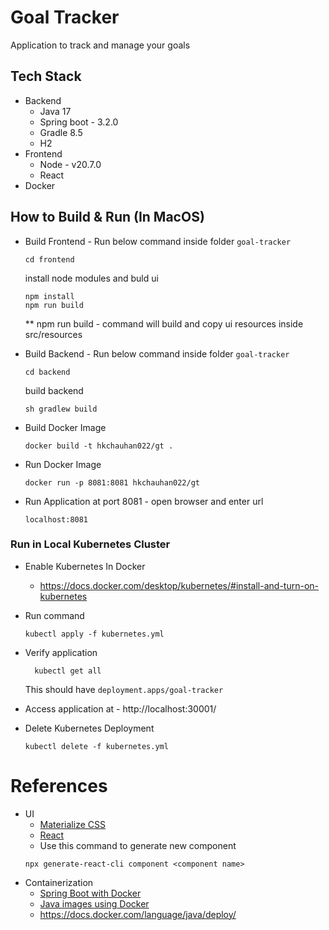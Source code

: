 # Goal Tracker
Application to track and manage your goals

## Tech Stack 
 - Backend
   - Java 17
   - Spring boot - 3.2.0
   - Gradle 8.5
   - H2 
 - Frontend
   - Node - v20.7.0
   - React
 - Docker

## How to Build & Run (In MacOS)
- Build Frontend - Run below command inside folder `goal-tracker`
  ```
  cd frontend 
  ```

  install node modules and buld ui 
  ```
  npm install  
  npm run build
  ```
  ** npm run build - command will build and copy ui resources inside src/resources

- Build Backend - Run below command inside folder `goal-tracker`

  ```
  cd backend 
  ```
  build backend
  ```
  sh gradlew build
  ```
- Build Docker Image
  ```
  docker build -t hkchauhan022/gt .
  ```
- Run Docker Image
  ```
  docker run -p 8081:8081 hkchauhan022/gt
  ```
- Run Application at port 8081 - open browser and enter url
  ```
  localhost:8081
  ```
### Run in Local Kubernetes Cluster
- Enable Kubernetes In Docker
  - https://docs.docker.com/desktop/kubernetes/#install-and-turn-on-kubernetes
- Run command
  ```angular2html
  kubectl apply -f kubernetes.yml
  ```
- Verify application
  ```angular2html
    kubectl get all 
  ```
  This should have `deployment.apps/goal-tracker`
- Access application at - http://localhost:30001/
    
- Delete Kubernetes Deployment
    ```
    kubectl delete -f kubernetes.yml
    ```
  
# References
- UI
  - [Materialize CSS](https://materializecss.com/about.html)
  - [React](https://react.dev/learn)
  - Use this command to generate new component 
  ```
  npx generate-react-cli component <component name>
  ```
- Containerization
  - [Spring Boot with Docker](https://spring.io/guides/topicals/spring-boot-docker/)
  - [Java images using Docker](https://docs.docker.com/language/java/build-images/)
  - https://docs.docker.com/language/java/deploy/
